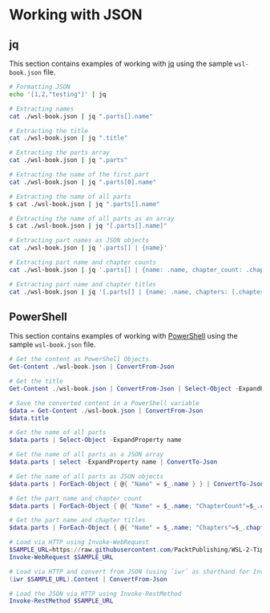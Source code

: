 # Working with JSON

## jq

This section contains examples of working with [jq](https://stedolan.github.io/jq/download/) using the sample `wsl-book.json` file.

```bash
# Formatting JSON
echo '[1,2,"testing"]' | jq

# Extracting names
cat ./wsl-book.json | jq ".parts[].name"

# Extracting the title
cat ./wsl-book.json | jq ".title"

# Extracting the parts array
cat ./wsl-book.json | jq ".parts"

# Extracting the name of the first part
cat ./wsl-book.json | jq ".parts[0].name"

# Extracting the name of all parts
$ cat ./wsl-book.json | jq ".parts[].name"

# Extracting the name of all parts as an array
$ cat ./wsl-book.json | jq "[.parts[].name]"

# Extracting part names as JSON objects
cat ./wsl-book.json | jq '.parts[] | {name}'

# Extracting part name and chapter counts
cat ./wsl-book.json | jq '.parts[] | {name: .name, chapter_count: .chapters | length}'

# Extracting part name and chapter titles
cat ./wsl-book.json | jq '[.parts[] | {name: .name, chapters: [.chapters[] | .title]}]'
```

## PowerShell

This section contains examples of working with [PowerShell](https://docs.microsoft.com/en-us/powershell/scripting/install/installing-powershell-core-on-linux?view=powershell-7) using the sample `wsl-book.json` file.

```powershell
# Get the content as PowerShell Objects
Get-Content ./wsl-book.json | ConvertFrom-Json

# Get the title
Get-Content ./wsl-book.json | ConvertFrom-Json | Select-Object -ExpandProperty title

# Save the converted content in a PowerShell variable
$data = Get-Content ./wsl-book.json | ConvertFrom-Json
$data.title

# Get the name of all parts
$data.parts | Select-Object -ExpandProperty name

# Get the name of all parts as a JSON array
$data.parts | select -ExpandProperty name | ConvertTo-Json

# Get the name of all parts as JSON objects
$data.parts | ForEach-Object { @{ "Name" = $_.name } } | ConvertTo-Json

# Get the part name and chapter count
$data.parts | ForEach-Object { @{ "Name" = $_.name; "ChapterCount"=$_.chapters.Count } } | ConvertTo-Json

# Get the part name and chapter titles
$data.parts | ForEach-Object { @{ "Name" = $_.name; "Chapters"=$_.chapters | Select-Object -ExpandProperty title } } | ConvertTo-Json

# Load via HTTP using Invoke-WebRequest
$SAMPLE_URL=https://raw.githubusercontent.com/PacktPublishing/WSL-2-Tips-Tricks-and-Techniques/main/chapter-11/02-working-with-json/wsl-book.json
Invoke-WebRequest $SAMPLE_URL

# Load via HTTP and convert from JSON (using `iwr` as shorthand for Invoke-WebRequest)
(iwr $SAMPLE_URL).Content | ConvertFrom-Json

# Load the JSON via HTTP using Invoke-RestMethod
Invoke-RestMethod $SAMPLE_URL
```
